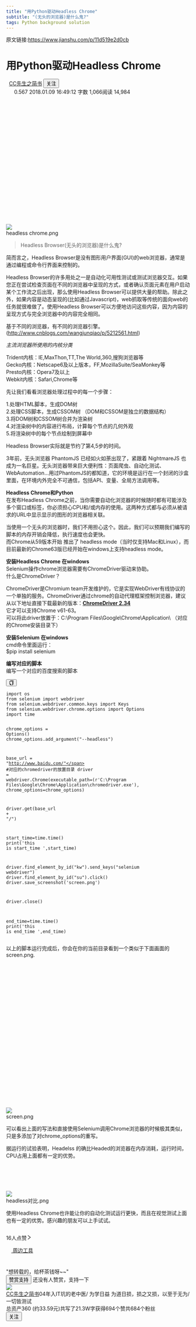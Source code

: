 ```yaml
---
title: "用Python驱动Headless Chrome"
subtitle: "(无头的浏览器)是什么鬼?"
tags: Python background solution
---
```



原文链接:https://www.jianshu.com/p/11d519e2d0cb


<h1 class="_1RuRku">用Python驱动Headless Chrome</h1>
<div class="rEsl9f">
    <div class="_2mYfmT"><a class="_1OhGeD" href="/u/42c47cc2c681" target="_blank" rel="noopener noreferrer"><img
            class="_13D2Eh"
            src="//upload.jianshu.io/users/upload_avatars/618241/5c425905-46fd-46ac-ba24-192d650f6d33.jpg?imageMogr2/auto-orient/strip|imageView2/1/w/96/h/96/format/webp"
            alt=""></a>
        <div style="margin-left: 8px;">
            <div class="_3U4Smb"><span class="FxYr8x"><a class="_1OhGeD" href="/u/42c47cc2c681" target="_blank"
                                                         rel="noopener noreferrer">CC先生之简书</a></span>
                <button data-locale="zh-CN" type="button" class="_3kba3h _1OyPqC _3Mi9q9 _34692-"><span>关注</span>
                </button>
            </div>
            <div class="s-dsoj"><span class="_3tCVn5"><i aria-label="ic-diamond" class="anticon"><svg width="1em"
                                                                                                      height="1em"
                                                                                                      fill="currentColor"
                                                                                                      aria-hidden="true"
                                                                                                      focusable="false"
                                                                                                      class=""><use
                    xlink:href="#ic-diamond"></use></svg></i><span>0.567</span></span>
                <time datetime="2018-01-09T08:49:12.000Z">2018.01.09 16:49:12</time>
                <span>字数 1,066</span><span>阅读 14,984</span></div>
        </div>
    </div>
</div>
<article class="_2rhmJa">
    <div class="image-package">
        <div class="image-container" style="max-width: 650px; max-height: 453px; background-color: transparent;">
            <div class="image-container-fill" style="padding-bottom: 69.69%;"></div>
            <div class="image-view" data-width="650" data-height="453"><img
                    data-original-src="//upload-images.jianshu.io/upload_images/618241-fbc4471c5a9bfcf2.png"
                    data-original-width="650" data-original-height="453" data-original-format="image/png"
                    data-original-filesize="163264" data-image-index="0" style="cursor: zoom-in;" class=""
                    src="//upload-images.jianshu.io/upload_images/618241-fbc4471c5a9bfcf2.png?imageMogr2/auto-orient/strip|imageView2/2/w/650/format/webp">
            </div>
        </div>
        <div class="image-caption">headless chrome.png</div>
    </div>
    <blockquote>
        <p>Headless Browser(无头的浏览器)是什么鬼?</p>
    </blockquote>
    <p>简而言之，Headless Browser是没有图形用户界面(GUI)的web浏览器，通常是通过编程或命令行界面来控制的。</p>
    <p>Headless Browser的许多用处之一是自动化可用性测试或测试浏览器交互。如果您正在尝试检查页面在不同的浏览器中呈现的方式，或者确认页面元素在用户启动某个工作流之后出现，那么使用Headless
        Browser可以提供大量的帮助。除此之外，如果内容是动态呈现的(比如通过Javascript)，web抓取等传统的面向web的任务就很难做了。使用Headless
        Browser可以方便地访问这些内容，因为内容的呈现方式与完全浏览器中的内容完全相同。</p>
    <p>基于不同的浏览器，有不同的浏览器引擎。(<a
            href="https://link.jianshu.com?t=http%3A%2F%2Fwww.cnblogs.com%2Fwangjunqiao%2Fp%2F5212561.html"
            target="_blank" rel="nofollow">http://www.cnblogs.com/wangjunqiao/p/5212561.html</a>)</p>
    <p><em>主流浏览器所使用的内核分类</em></p>
    <p>Trident内核：IE,MaxThon,TT,The World,360,搜狗浏览器等<br>
        Gecko内核：Netscape6及以上版本，FF,MozillaSuite/SeaMonkey等<br>
        Presto内核：Opera7及以上<br>
        Webkit内核：Safari,Chrome等</p>
    <p>先让我们看看浏览器处理过程中的每一个步骤：</p>
    <p>1.处理HTML脚本，生成DOM树<br>
        2.处理CSS脚本，生成CSSOM树 （DOM和CSSOM是独立的数据结构）<br>
        3.将DOM树和CSSOM树合并为渲染树<br>
        4.对渲染树中的内容进行布局，计算每个节点的几何外观<br>
        5.将渲染树中的每个节点绘制到屏幕中</p>
    <p>Headless Browser实际就是节约了第4,5步的时间。</p>
    <p>3年前，无头浏览器 PhantomJS 已经如火如荼出现了，紧跟着 NightmareJS
        也成为一名巨星。无头浏览器带来巨大便利性：页面爬虫、自动化测试、WebAutomation...用过PhantomJS的都知道，它的环境是运行在一个封闭的沙盒里面，在环境内外完全不可通信，包括API、变量、全局方法调用等。</p>
    <p><strong>Headless Chrome和Python</strong><br>
        在发布Headless Chrome之前，当你需要自动化浏览器的时候随时都有可能涉及多个窗口或标签，你必须担心CPU和/或内存的使用。这两种方式都与必须从被请求的URL中显示显示的图形的浏览器相关联。</p>
    <p>当使用一个无头的浏览器时，我们不用担心这个。因此，我们可以预期我们编写的脚本的内存开销会降低，执行速度也会更快。<br>
        而Chrome从59版本开始 推出了 headless mode（当时仅支持Mac和Linux），而目前最新的Chrome63版已经开始在windows上支持headless mode。</p>
    <p><strong>安装Headless Chrome 在windows</strong><br>
        Selenium操作chrome浏览器需要有ChromeDriver驱动来协助。<br>
        什么是ChromeDriver？</p>
    <p>ChromeDriver是Chromium
        team开发维护的，它是实现WebDriver有线协议的一个单独的服务。ChromeDriver通过chrome的自动代理框架控制浏览器，建议从以下地址直接下载最新的版本：<strong><a
                href="https://link.jianshu.com?t=https%3A%2F%2Fchromedriver.storage.googleapis.com%2Findex.html%3Fpath%3D2.34%2F"
                target="_blank" rel="nofollow">ChromeDriver 2.34</a></strong><br>
        它才可以支持Chrome v61-63。<br>
        可以将此driver放置于：C:\Program Files\Google\Chrome\Application\ （对应的Chrome安装目录下）</p>
    <p><strong>安装Selenium 在windows</strong><br>
        cmd命令里面运行：<br>
        $pip install selenium</p>
    <p><strong>编写对应的脚本</strong><br>
        编写一个对应的百度搜索的脚本</p>
    <div class="_2Uzcx_">
        <button class="VJbwyy" type="button" aria-label="复制代码"><i aria-label="icon: copy"
                                                                  class="anticon anticon-copy">
            <svg viewBox="64 64 896 896" focusable="false" class="" data-icon="copy" width="1em" height="1em"
                 fill="currentColor" aria-hidden="true">
                <path d="M832 64H296c-4.4 0-8 3.6-8 8v56c0 4.4 3.6 8 8 8h496v688c0 4.4 3.6 8 8 8h56c4.4 0 8-3.6 8-8V96c0-17.7-14.3-32-32-32zM704 192H192c-17.7 0-32 14.3-32 32v530.7c0 8.5 3.4 16.6 9.4 22.6l173.3 173.3c2.2 2.2 4.7 4 7.4 5.5v1.9h4.2c3.5 1.3 7.2 2 11 2H704c17.7 0 32-14.3 32-32V224c0-17.7-14.3-32-32-32zM350 856.2L263.9 770H350v86.2zM664 888H414V746c0-22.1-17.9-40-40-40H232V264h432v624z"></path>
            </svg>
        </i></button>
        <pre class="line-numbers  language-python"><code class="  language-python"><span
                class="token keyword">import</span> os
<span class="token keyword">from</span> selenium <span class="token keyword">import</span> webdriver
<span class="token keyword">from</span> selenium<span class="token punctuation">.</span>webdriver<span
                    class="token punctuation">.</span>common<span class="token punctuation">.</span>keys <span
                    class="token keyword">import</span> Keys
<span class="token keyword">from</span> selenium<span class="token punctuation">.</span>webdriver<span
                    class="token punctuation">.</span>chrome<span class="token punctuation">.</span>options <span
                    class="token keyword">import</span> Options
<span class="token keyword">import</span> time

chrome_options <span class="token operator">=</span> Options<span class="token punctuation">(</span><span
                    class="token punctuation">)</span>
chrome_options<span class="token punctuation">.</span>add_argument<span class="token punctuation">(</span><span
                    class="token string">"--headless"</span><span class="token punctuation">)</span>

base_url <span class="token operator">=</span> <span class="token string">"http://www.baidu.com/"</span>
<span class="token comment">#对应的chromedriver的放置目录</span>
driver <span class="token operator">=</span> webdriver<span class="token punctuation">.</span>Chrome<span
                    class="token punctuation">(</span>executable_path<span class="token operator">=</span><span
                    class="token punctuation">(</span><span class="token string">r'C:\Program Files\Google\Chrome\Application\chromedriver.exe'</span><span
                    class="token punctuation">)</span><span class="token punctuation">,</span> chrome_options<span
                    class="token operator">=</span>chrome_options<span class="token punctuation">)</span>

driver<span class="token punctuation">.</span>get<span class="token punctuation">(</span>base_url <span
                    class="token operator">+</span> <span class="token string">"/"</span><span
                    class="token punctuation">)</span>

start_time<span class="token operator">=</span>time<span class="token punctuation">.</span>time<span
                    class="token punctuation">(</span><span class="token punctuation">)</span>
<span class="token keyword">print</span><span class="token punctuation">(</span><span class="token string">'this is start_time '</span><span
                    class="token punctuation">,</span>start_time<span class="token punctuation">)</span>

driver<span class="token punctuation">.</span>find_element_by_id<span class="token punctuation">(</span><span
                    class="token string">"kw"</span><span class="token punctuation">)</span><span
                    class="token punctuation">.</span>send_keys<span class="token punctuation">(</span><span
                    class="token string">"selenium webdriver"</span><span class="token punctuation">)</span>
driver<span class="token punctuation">.</span>find_element_by_id<span class="token punctuation">(</span><span
                    class="token string">"su"</span><span class="token punctuation">)</span><span
                    class="token punctuation">.</span>click<span class="token punctuation">(</span><span
                    class="token punctuation">)</span>
driver<span class="token punctuation">.</span>save_screenshot<span class="token punctuation">(</span><span
                    class="token string">'screen.png'</span><span class="token punctuation">)</span>

driver<span class="token punctuation">.</span>close<span class="token punctuation">(</span><span
                    class="token punctuation">)</span>

end_time<span class="token operator">=</span>time<span class="token punctuation">.</span>time<span
                    class="token punctuation">(</span><span class="token punctuation">)</span>
<span class="token keyword">print</span><span class="token punctuation">(</span><span class="token string">'this is end_time '</span><span
                    class="token punctuation">,</span>end_time<span class="token punctuation">)</span>
<span aria-hidden="true"
      class="line-numbers-rows"><span></span><span></span><span></span><span></span><span></span><span></span><span></span><span></span><span></span><span></span><span></span><span></span><span></span><span></span><span></span><span></span><span></span><span></span><span></span><span></span><span></span><span></span><span></span><span></span><span></span><span></span></span></code></pre>
    </div>
    <p>以上的脚本运行完成后，你会在你的当前目录看到一个类似于下面画面的screen.png.</p>
    <br>
    <div class="image-package">
        <div class="image-container" style="max-width: 700px; max-height: 600px; background-color: transparent;">
            <div class="image-container-fill" style="padding-bottom: 75.0%;"></div>
            <div class="image-view" data-width="800" data-height="600"><img
                    data-original-src="//upload-images.jianshu.io/upload_images/618241-e3d8deff450aa43c.png"
                    data-original-width="800" data-original-height="600" data-original-format="image/png"
                    data-original-filesize="73100" data-image-index="1" style="cursor: zoom-in;" class=""
                    src="//upload-images.jianshu.io/upload_images/618241-e3d8deff450aa43c.png?imageMogr2/auto-orient/strip|imageView2/2/w/800/format/webp">
            </div>
        </div>
        <div class="image-caption">screen.png</div>
    </div>
    <p>可以看出上面的写法和直接使用Selenium调用Chrome浏览器的时候极其类似，只是多添加了对chrome_options的重写。</p>
    <p>据运行的试验表明，Headelss 的确比Headed的浏览器在内存消耗，运行时间，CPU占用上面都有一定的优势。</p>
    <div class="image-package">
        <div class="image-container" style="max-width: 700px; max-height: 118px; background-color: transparent;">
            <div class="image-container-fill" style="padding-bottom: 14.499999999999998%;"></div>
            <div class="image-view" data-width="814" data-height="118"><img
                    data-original-src="//upload-images.jianshu.io/upload_images/618241-1a0846f6b318549d.png"
                    data-original-width="814" data-original-height="118" data-original-format="image/png"
                    data-original-filesize="21138" data-image-index="2" style="cursor: zoom-in;" class=""
                    src="//upload-images.jianshu.io/upload_images/618241-1a0846f6b318549d.png?imageMogr2/auto-orient/strip|imageView2/2/w/814/format/webp">
            </div>
        </div>
        <div class="image-caption">headless对比.png</div>
    </div>
    <p>使用Headless Chrome也许能让你的自动化测试运行更快，而且在视觉测试上面也有一定的优势。感兴趣的朋友可以上手试试。</p>
</article>
<div></div>
<div class="_1kCBjS">
    <div class="_18vaTa">
        <div class="_3BUZPB">
            <div class="_2Bo4Th" role="button" tabindex="-1" aria-label="给文章点赞"><i aria-label="ic-like"
                                                                                   class="anticon">
                <svg width="1em" height="1em" fill="currentColor" aria-hidden="true" focusable="false" class="">
                    <use xlink:href="#ic-like"></use>
                </svg>
            </i></div>
            <span class="_1LOh_5" role="button" tabindex="-1" aria-label="查看点赞列表">16人点赞<i aria-label="icon: right"
                                                                                          class="anticon anticon-right"><svg
                    viewBox="64 64 896 896" focusable="false" class="" data-icon="right" width="1em" height="1em"
                    fill="currentColor" aria-hidden="true"><path
                    d="M765.7 486.8L314.9 134.7A7.97 7.97 0 0 0 302 141v77.3c0 4.9 2.3 9.6 6.1 12.6l360 281.1-360 281.1c-3.9 3-6.1 7.7-6.1 12.6V883c0 6.7 7.7 10.4 12.9 6.3l450.8-352.1a31.96 31.96 0 0 0 0-50.4z"></path></svg></i></span>
        </div>
        <div class="_3BUZPB">
            <div class="_2Bo4Th" role="button" tabindex="-1"><i aria-label="ic-dislike" class="anticon">
                <svg width="1em" height="1em" fill="currentColor" aria-hidden="true" focusable="false" class="">
                    <use xlink:href="#ic-dislike"></use>
                </svg>
            </i></div>
        </div>
    </div>
    <div class="_18vaTa"><a class="_3BUZPB _1x1ok9 _1OhGeD" href="/nb/10356021" target="_blank"
                            rel="noopener noreferrer"><i aria-label="ic-notebook" class="anticon">
        <svg width="1em" height="1em" fill="currentColor" aria-hidden="true" focusable="false" class="">
            <use xlink:href="#ic-notebook"></use>
        </svg>
    </i><span>周边工具</span></a>
        <div class="_3BUZPB ant-dropdown-trigger">
            <div class="_2Bo4Th"><i aria-label="ic-others" class="anticon">
                <svg width="1em" height="1em" fill="currentColor" aria-hidden="true" focusable="false" class="">
                    <use xlink:href="#ic-others"></use>
                </svg>
            </i></div>
        </div>
    </div>
</div>
<div class="_19DgIp" style="margin-top:24px;margin-bottom:24px"></div>
<div class="_13lIbp">
    <div class="_191KSt">"想转载的，给杯茶钱呀~~"</div>
    <button type="button" class="_1OyPqC _3Mi9q9 _2WY0RL _1YbC5u"><span>赞赏支持</span></button>
    <span class="_3zdmIj">还没有人赞赏，支持一下</span></div>
<div class="d0hShY"><a class="_1OhGeD" href="/u/42c47cc2c681" target="_blank" rel="noopener noreferrer"><img
        class="_27NmgV"
        src="//upload.jianshu.io/users/upload_avatars/618241/5c425905-46fd-46ac-ba24-192d650f6d33.jpg?imageMogr2/auto-orient/strip|imageView2/1/w/100/h/100/format/webp"
        alt="  "></a>
    <div class="Uz-vZq">
        <div class="Cqpr1X"><a class="HC3FFO _1OhGeD" href="/u/42c47cc2c681" title="CC先生之简书" target="_blank"
                               rel="noopener noreferrer">CC先生之简书</a><span class="_2WEj6j" title="04年入IT坑的老中医/
为学日益 为道日损，损之又损，以至于无为/
一切皆测试">04年入IT坑的老中医/
为学日益 为道日损，损之又损，以至于无为/
一切皆测试</span></div>
        <div class="lJvI3S">
            <span>总资产360 (约33.59元)</span><span>共写了21.3W字</span><span>获得694个赞</span><span>共684个粉丝</span></div>
    </div>
    <button data-locale="zh-CN" type="button" class="_1OyPqC _3Mi9q9"><span>关注</span></button>
</div>